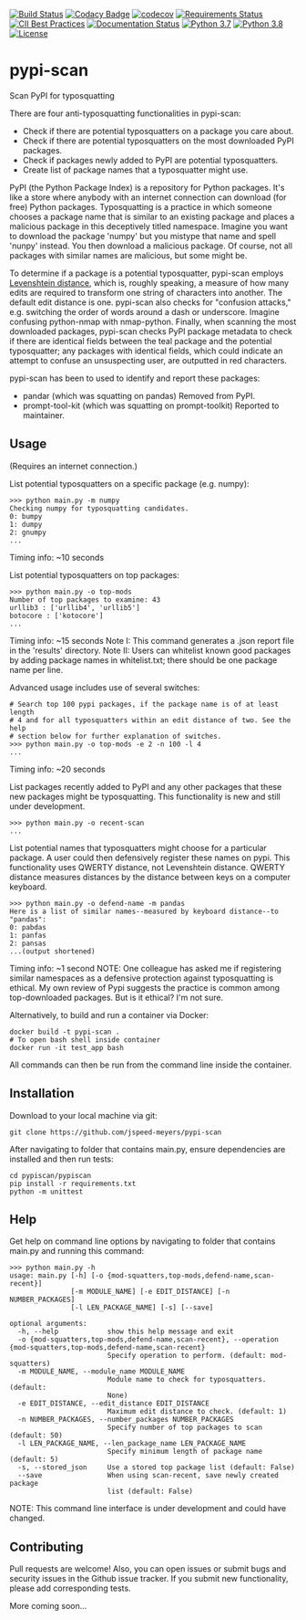 [![Build Status](https://travis-ci.com/jspeed-meyers/pypi-scan.svg?branch=master)](https://travis-ci.com/jspeed-meyers/pypi-scan)
[![Codacy Badge](https://app.codacy.com/project/badge/Grade/d1731169a12d42da81da02b249ca069c)](https://www.codacy.com/manual/jmeyers/pypi-scan?utm_source=github.com&amp;utm_medium=referral&amp;utm_content=jspeed-meyers/pypi-scan&amp;utm_campaign=Badge_Grade)
[![codecov](https://codecov.io/gh/jspeed-meyers/pypi-scan/branch/master/graph/badge.svg)](https://codecov.io/gh/jspeed-meyers/pypi-scan)
[![Requirements Status](https://requires.io/github/jspeed-meyers/pypi-scan/requirements.svg?branch=master)](https://requires.io/github/jspeed-meyers/pypi-scan/requirements/?branch=master)
[![CII Best Practices](https://bestpractices.coreinfrastructure.org/projects/4133/badge)](https://bestpractices.coreinfrastructure.org/projects/4133)
[![Documentation Status](https://readthedocs.org/projects/pypi-scan/badge/?version=latest)](https://pypi-scan.readthedocs.io/en/latest/?badge=latest)
[![Python 3.7](https://img.shields.io/badge/python-3.7-blue.svg)](https://www.python.org/downloads/release/python-360/)
[![Python 3.8](https://img.shields.io/badge/python-3.8-blue.svg)](https://www.python.org/downloads/release/python-360/)
[![License](https://img.shields.io/badge/License-Apache%202.0-blue.svg)](https://opensource.org/licenses/Apache-2.0)

# pypi-scan
Scan PyPI for typosquatting

There are four anti-typosquatting functionalities in pypi-scan:

-  Check if there are potential typosquatters on a package you care about.
-  Check if there are potential typosquatters on the most downloaded PyPI packages.
-  Check if packages newly added to PyPI are potential typosquatters.
-  Create list of package names that a typosquatter might use.

PyPI (the Python Package Index) is a repository for Python packages. It's like
a store where anybody with an internet connection can download (for free) Python
packages. Typosquatting is a practice in which someone chooses a package name
that is similar to an existing package and places a malicious package in this
deceptively titled namespace. Imagine you want to download the package 'numpy'
but you mistype that name and spell 'nunpy' instead. You then download a
malicious package. Of course, not all packages with similar names are malicious,
but some might be.

To determine if a package is a potential typosquatter, pypi-scan employs
[Levenshtein distance](https://en.wikipedia.org/wiki/Levenshtein_distance),
which is, roughly speaking, a measure of how many edits are required to
transform one string of characters into another. The default edit distance
is one. pypi-scan also checks for "confusion attacks," e.g. switching the
order of words around a dash or underscore. Imagine confusing python-nmap
with nmap-python. Finally, when scanning the most downloaded packages,
pypi-scan checks PyPI package metadata to check if there are identical
fields between the teal package and the potential typosquatter; any
packages with identical fields, which could indicate an attempt to confuse
an unsuspecting user, are outputted in red characters.

pypi-scan has been to used to identify and report these packages:
- pandar (which was squatting on pandas) Removed from PyPI.
- prompt-tool-kit (which was squatting on prompt-toolkit) Reported to maintainer.

## Usage
(Requires an internet connection.)

List potential typosquatters on a specific package (e.g. numpy):
```
>>> python main.py -m numpy
Checking numpy for typosquatting candidates.
0: bumpy
1: dumpy
2: gnumpy
...
```
Timing info: ~10 seconds

List potential typosquatters on top packages:
```
>>> python main.py -o top-mods
Number of top packages to examine: 43
urllib3 : ['urllib4', 'urllib5']
botocore : ['kotocore']
...
```
Timing info: ~15 seconds
Note I: This command generates a .json report file in the 'results' directory.
Note II: Users can whitelist known good packages by adding package names in
whitelist.txt; there should be one package name per line.

Advanced usage includes use of several switches:
```
# Search top 100 pypi packages, if the package name is of at least length
# 4 and for all typosquatters within an edit distance of two. See the help
# section below for further explanation of switches.
>>> python main.py -o top-mods -e 2 -n 100 -l 4
...
```
Timing info: ~20 seconds

List packages recently added to PyPI and any other packages that these new
packages might be typosquatting. This functionality is new and still
under development.
```
>>> python main.py -o recent-scan
...
```

List potential names that typosquatters might choose for a particular package.
A user could then defensively register these names on pypi. This functionality uses
QWERTY distance, not Levenshtein distance. QWERTY distance measures distances by
the distance between keys on a computer keyboard.
```
>>> python main.py -o defend-name -m pandas
Here is a list of similar names--measured by keyboard distance--to "pandas":
0: pabdas
1: panfas
2: pansas
...(output shortened)
```
Timing info: ~1 second
NOTE: One colleague has asked me if registering similar namespaces as a defensive
protection against typosquatting is ethical. My own review of Pypi suggests the practice
is common among top-downloaded packages. But is it ethical? I'm not sure.

Alternatively, to build and run a container via Docker:
```
docker build -t pypi-scan .
# To open bash shell inside container
docker run -it test_app bash
```
All commands can then be run from the command line inside the container.

## Installation

Download to your local machine via git:
```
git clone https://github.com/jspeed-meyers/pypi-scan
```

After navigating to folder that contains main.py, ensure dependencies are
installed and then run tests:
```
cd pypiscan/pypiscan
pip install -r requirements.txt
python -m unittest
```

## Help

Get help on command line options by navigating to folder that contains main.py
and running this command:
```
>>> python main.py -h
usage: main.py [-h] [-o {mod-squatters,top-mods,defend-name,scan-recent}]
               [-m MODULE_NAME] [-e EDIT_DISTANCE] [-n NUMBER_PACKAGES]
               [-l LEN_PACKAGE_NAME] [-s] [--save]

optional arguments:
  -h, --help            show this help message and exit
  -o {mod-squatters,top-mods,defend-name,scan-recent}, --operation {mod-squatters,top-mods,defend-name,scan-recent}
                        Specify operation to perform. (default: mod-squatters)
  -m MODULE_NAME, --module_name MODULE_NAME
                        Module name to check for typosquatters. (default:
                        None)
  -e EDIT_DISTANCE, --edit_distance EDIT_DISTANCE
                        Maximum edit distance to check. (default: 1)
  -n NUMBER_PACKAGES, --number_packages NUMBER_PACKAGES
                        Specify number of top packages to scan (default: 50)
  -l LEN_PACKAGE_NAME, --len_package_name LEN_PACKAGE_NAME
                        Specify minimum length of package name (default: 5)
  -s, --stored_json     Use a stored top package list (default: False)
  --save                When using scan-recent, save newly created package
                        list (default: False)
```
NOTE: This command line interface is under development and could have changed.

## Contributing

Pull requests are welcome! Also, you can open issues or submit bugs and security issues in the Github issue tracker. If you submit new functionality, please add corresponding tests.

More coming soon...
